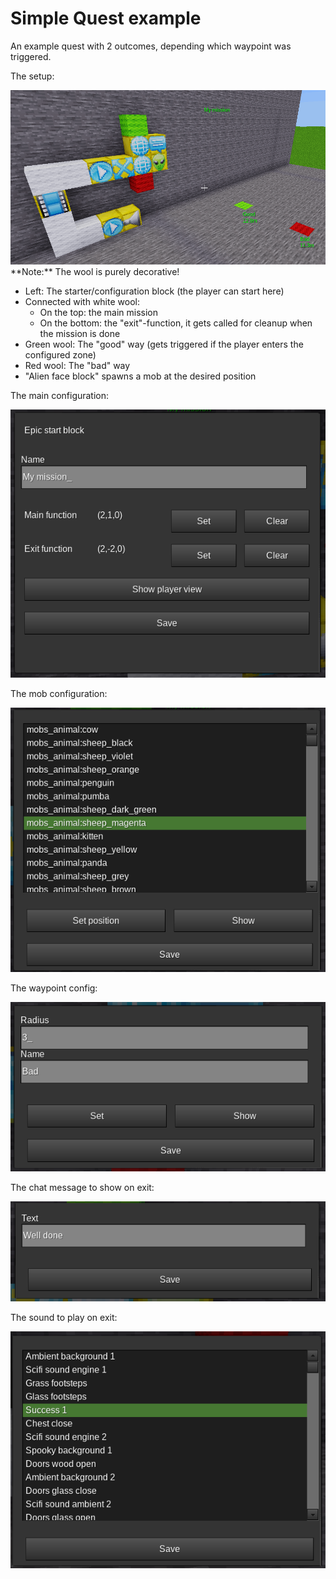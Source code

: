 
# Simple Quest example

An example quest with 2 outcomes, depending which waypoint was triggered.


The setup:

<img src="./pics/simple_mission.png"/>
**Note:** The wool is purely decorative!

* Left: The starter/configuration block (the player can start here)
* Connected with white wool:
  * On the top: the main mission
  * On the bottom: the "exit"-function, it gets called for cleanup when the mission is done
* Green wool: The "good" way (gets triggered if the player enters the configured zone)
* Red wool: The "bad" way
* "Alien face block" spawns a mob at the desired position

The main configuration:

<img src="./pics/simple_mission_config.png"/>

The mob configuration:

<img src="./pics/simple_mission_mob.png"/>

The waypoint config:

<img src="./pics/simple_mission_waypoint.png"/>

The chat message to show on exit:

<img src="./pics/simple_mission_chat.png"/>

The sound to play on exit:

<img src="./pics/simple_mission_sound.png"/>
